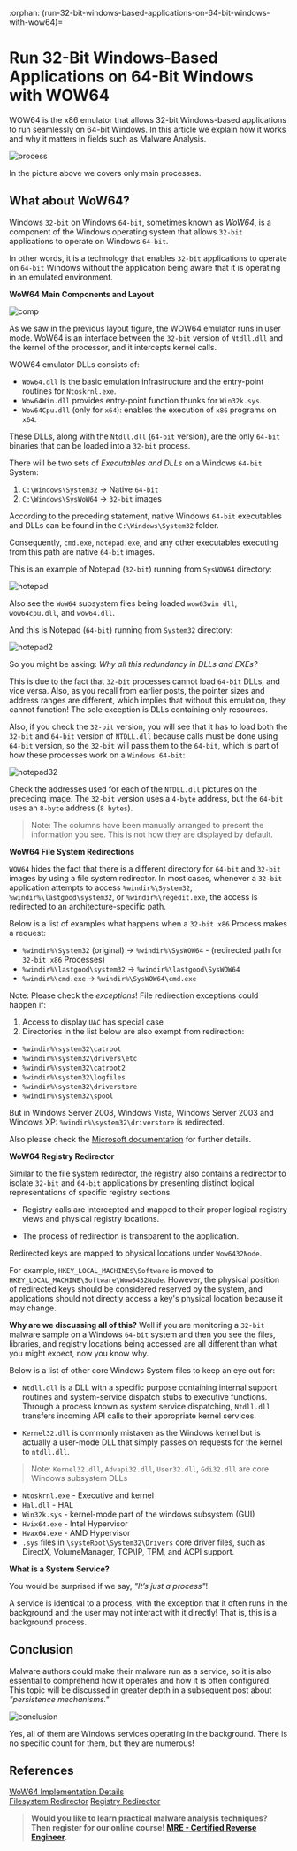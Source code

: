 :orphan:
(run-32-bit-windows-based-applications-on-64-bit-windows-with-wow64)=

# Run 32-Bit Windows-Based Applications on 64-Bit Windows with WOW64

WOW64 is the x86 emulator that allows 32-bit Windows-based applications to run seamlessly on 64-bit Windows. In this article we explain how it works and why it matters in fields such as Malware Analysis.

![process](images/win-process-map.png)

In the picture above we covers only main processes.

## What about WoW64?

Windows `32-bit` on Windows `64-bit`, sometimes known as _WoW64_, is a component of the Windows operating system that allows `32-bit` applications to operate on Windows `64-bit`.

In other words, it is a technology that enables `32-bit` applications to operate on `64-bit` Windows without the application being aware that it is operating in an emulated environment.

**WoW64 Main Components and Layout**

![comp](images/component-layout.png)

As we saw in the previous layout figure, the WOW64 emulator runs in user mode. WoW64 is an interface between the `32-bit` version of `Ntdll.dll` and the kernel of the processor, and it intercepts kernel calls.

WOW64 emulator DLLs consists of:

- `Wow64.dll` is the basic emulation infrastructure and the entry-point routines for `Ntoskrnl.exe`.
- `Wow64Win.dll` provides entry-point function thunks for `Win32k.sys`.
- `Wow64Cpu.dll` (only for `x64`): enables the execution of `x86` programs on `x64`.

These DLLs, along with the `Ntdll.dll` (`64-bit` version), are the only `64-bit` binaries that can be loaded into a `32-bit` process.

There will be two sets of _Executables and DLLs_ on a Windows `64-bit` System:

1. `C:\Windows\System32` -> Native `64-bit`
2. `C:\Windows\SysWoW64` -> `32-bit` images

According to the preceding statement, native Windows `64-bit` executables and DLLs can be found in the `C:\Windows\System32` folder.

Consequently, `cmd.exe`, `notepad.exe`, and any other executables executing from this path are native `64-bit` images.

This is an example of Notepad (`32-bit`) running from `SysWOW64` directory:

![notepad](images/2022-05-12_21-26.png)

Also see the `WoW64` subsystem files being loaded `wow63win dll`, `wow64cpu.dll`, and `wow64.dll`.

And this is Notepad (`64-bit`) running from `System32` directory:

![notepad2](images/2022-05-12_21-29.png)

So you might be asking: _Why all this redundancy in DLLs and EXEs?_

This is due to the fact that `32-bit` processes cannot load `64-bit` DLLs, and vice versa. Also, as you recall from earlier posts, the pointer sizes and address ranges are different, which implies that without this emulation, they cannot function! The sole exception is DLLs containing only resources.

Also, if you check the `32-bit` version, you will see that it has to load both the `32-bit` and `64-bit` version of `NTDLL.dll` because calls must be done using `64-bit` version, so the `32-bit` will pass them to the `64-bit`, which is part of
how these processes work on a `Windows 64-bit`:

![notepad32](images/2022-05-12_21-32.png)

Check the addresses used for each of the `NTDLL.dll` pictures on the preceding image. The `32-bit` version uses a `4-byte` address, but the `64-bit` uses an `8-byte` address (`8 bytes`).

> Note: The columns have been manually arranged to present the information you see. This is not how they are displayed by default.

**WoW64 File System Redirections**

`WOW64` hides the fact that there is a different directory for
`64-bit` and `32-bit` images by using a file system redirector. In most cases, whenever a `32-bit` application attempts to access `%windir%\System32`, `%windir%\lastgood\system32`, or `%windir%\regedit.exe`, the access is redirected to an architecture-specific path.

Below is a list of examples what happens when a `32-bit x86` Process makes a request:

- `%windir%\System32` (original) -> `%windir%\SysWOW64` - (redirected path for `32-bit x86` Processes)
- `%windir%\lastgood\system32` -> `%windir%\lastgood\SysWOW64`
- `%windir%\cmd.exe` -> `%windir%\SysWOW64\cmd.exe`

Note: Please check the _exceptions_!
File redirection exceptions could happen if:

1. Access to display `UAC` has special case
2. Directories in the list below are also exempt from
   redirection:

- `%windir%\system32\catroot`
- `%windir%\system32\drivers\etc`
- `%windir%\system32\catroot2`
- `%windir%\system32\logfiles`
- `%windir%\system32\driverstore`
- `%windir%\system32\spool`

But in Windows Server 2008, Windows Vista, Windows Server 2003 and Windows XP: `%windir%\system32\driverstore` is redirected.

Also please check the [Microsoft documentation](https://docs.microsoft.com/en-us/windows/win32/winprog64/file-system-redirector) for further details.

**WoW64 Registry Redirector**

Similar to the file system redirector, the registry also contains a redirector to isolate `32-bit` and `64-bit` applications by presenting distinct logical representations of specific registry sections.

- Registry calls are intercepted and mapped to their proper logical registry views and physical registry locations.

- The process of redirection is transparent to the application.

Redirected keys are mapped to physical locations under `Wow6432Node`.

For example, `HKEY_LOCAL_MACHINES\Software` is moved to `HKEY_LOCAL_MACHINE\Software\Wow6432Node`. However, the physical position of redirected keys should be considered reserved by the system, and applications should not directly access a key's physical location because it may change.

**Why are we discussing all of this?**
Well if you are monitoring a `32-bit` malware sample on a Windows `64-bit` system and then you see the files, libraries, and registry locations being accessed are all different than what you might expect, now you know why.

Below is a list of other core Windows System files to keep an eye out for:

- `Ntdll.dll` is a DLL with a specific purpose containing internal support routines and system-service dispatch stubs to executive functions. Through a process known as system service dispatching, `Ntdll.dll` transfers incoming API calls to their appropriate kernel services.

- `Kernel32.dll` is commonly mistaken as the Windows kernel but is actually a user-mode DLL that simply passes on requests for the kernel to `ntdll.dll`.

> Note: `Kernel32.dll`, `Advapi32.dll`, `User32.dll`, `Gdi32.dll` are core Windows subsystem DLLs

- `Ntoskrnl.exe` - Executive and kernel
- `Hal.dll` - HAL
- `Win32k.sys` - kernel-mode part of the windows subsystem (GUI)
- `Hvix64.exe` - Intel Hypervisor
- `Hvax64.exe` - AMD Hypervisor
- `.sys` files in `\systeRoot\System32\Drivers` core driver
  files, such as DirectX, VolumeManager, TCP\IP, TPM, and
  ACPI support.

**What is a System Service?**

You would be surprised if we say, _"It’s just a process"_!

A service is identical to a process, with the exception that it often runs in the background and the user may not interact with it directly! That is, this is a background process.

## Conclusion

Malware authors could make their malware run as a service, so it is also essential to comprehend how it operates and how it is often configured. This topic will be discussed in greater depth in a subsequent post about _"persistence mechanisms."_

![conclusion](images/2022-05-12_22-43.png)

Yes, all of them are Windows services operating in the background. There is no specific count for them, but they are numerous!

## References

[WoW64 Implementation Details](https://docs.microsoft.com/en-us/windows/win32/winprog64/wow64-implementation-details?redirectedfrom=MSDN)  
[Filesystem Redirector](https://docs.microsoft.com/en-us/windows/win32/winprog64/file-system-redirector)
[Registry Redirector](https://docs.microsoft.com/en-us/windows/win32/winprog64/registry-redirector)

> **Would you like to learn practical malware analysis techniques? Then register for our online course! [MRE - Certified Reverse Engineer](https://www.mosse-institute.com/certifications/mre-certified-reverse-engineer.html).**
